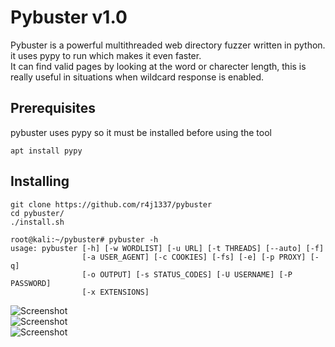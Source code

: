 # Pybuster v1.0
Pybuster is a powerful multithreaded web directory fuzzer written in python. it uses pypy to run which makes it even faster.  
It can find valid pages by looking at the word or charecter length, this is really useful in situations when wildcard response is enabled.

## Prerequisites
pybuster uses pypy so it must be installed before using the tool  
```
apt install pypy
```
## Installing
```
git clone https://github.com/r4j1337/pybuster
cd pybuster/
./install.sh

root@kali:~/pybuster# pybuster -h
usage: pybuster [-h] [-w WORDLIST] [-u URL] [-t THREADS] [--auto] [-f]
                [-a USER_AGENT] [-c COOKIES] [-fs] [-e] [-p PROXY] [-q]
                [-o OUTPUT] [-s STATUS_CODES] [-U USERNAME] [-P PASSWORD]
                [-x EXTENSIONS]
```

![Screenshot](https://raw.githubusercontent.com/r4j1337/pybuster/master/images/help.png)  
![Screenshot](https://raw.githubusercontent.com/r4j1337/pybuster/master/images/example.png)    
![Screenshot](https://raw.githubusercontent.com/r4j1337/pybuster/master/images/wlen.png)
